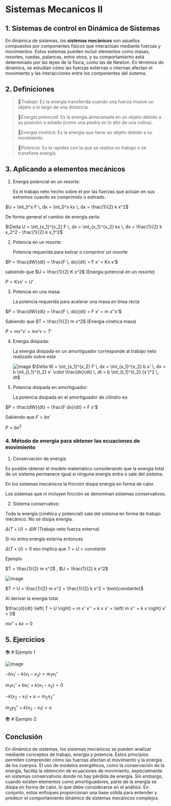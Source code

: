 # Sistemas Mecanicos II
## 1. Sistemas de control en Dinámica de Sistemas 
En dinámica de sistemas, los **sistemas mecánicos** son aquellos compuestos por componentes físicos que interactúan mediante fuerzas y movimientos. Estos sistemas pueden incluir elementos como masas, resortes, ruedas, palancas, entre otros, y su comportamiento está determinado por las leyes de la física, como las de Newton. En términos de dinámica, se estudian cómo las fuerzas externas o internas afectan el movimiento y las interacciones entre los componentes del sistema.

## 2. Definiciones   
>🔑*Trabajo:* Es la energía transferida cuando una fuerza mueve un objeto a lo largo de una distancia.
  
>🔑*Energía potencial:* Es la energía almacenada en un objeto debido a su posición o estado (como una piedra en lo alto de una colina).
      
>🔑*Energía cinética:* Es la energía que tiene un objeto debido a su movimiento.
  
>🔑*Potencia:* Es la rapidez con la que se realiza un trabajo o se transfiere energía.

## 3. Aplicando a elementos mecánicos
1. Energía potencial en un resorte:
 
   Es el trabajo neto hecho sobre él por las fuerzas que actúan en sus extremos cuando es comprimido o estirado.
   
$U = \int_0^x F \, dx = \int_0^x kx \, dx = \frac{1}{2} k x^2$


   De forma general el cambio de energía sería:

$\Delta U = \int_{x_1}^{x_2} F \, dx = \int_{x_1}^{x_2} kx \, dx = \frac{1}{2} k x_2^2 - \frac{1}{2} k x_1^2$


2. Potencia en un resorte:
 
   Potencia requerida para estirar o comprimir un resorte

$P = \frac{dW}{dt} = \frac{F \, dx}{dt} = F x' = Kx x'$


   sabiendo que $U = \frac{1}{2} K x^2$
(Energia potencial en un resorte)

  $P = Kx x' = U'$

3. Potencia en una masa:

    La potencia requerida para acelerar una masa en línea recta

$P = \frac{dW}{dt} = \frac{F \, dx}{dt} = F x' = m x''x'$

   Sabiendo que $T = \frac{1}{2} m v^2$ (Energia cinetica masa)

  $P = mx''x' = mv'v = T'$

4. Energía disipada:

   La energía disipada en un amortiguador corresponde al trabajo neto realizado sobre este

   ![image](https://github.com/user-attachments/assets/072d40fb-0aa9-4795-ad8f-5869452fde2b)
$\Delta W = \int_{x_1}^{x_2} F \, dx = \int_{x_1}^{x_2} b x' \, dx = b \int_{t_1}^{t_2} x' \cdot \frac{dx}{dt} \, dt = b \int_{t_1}^{t_2} {x'}^2 \, dt$

5. Potencia disipada en amortiguador:

   La potencia disipada en el amortiguador de cilindro es:

$P = \frac{dW}{dt} = \frac{F dx}{dt} = F x'$

Sabiendo que $F = b x'$

$P = b x^2$

### 4. Método de energía para obtener las ecuaciones de movimiento
  
1. Conservación de energía

Es posible obtener el modelo matemático considerando que la energía total de un sistema permanece igual si ninguna energía entra o sale del sistema.

En los sistemas mecánicos la fricción disipa energía en forma de calor.

Los sistemas que ni incluyen fricción se denominan sistemas conservativos.

2. Sistema conservativo:

Toda la energía (cinética y potencial) sale del sistema en forma de trabajo mecánico. No se disipa energía.

$\Delta (T + U) = \Delta W$ (Trabajo neto fuerza externa)

Si no entra energía externa entonces

$\Delta (T + U) = 0$
eso implica que $T + U = constante$




     
 Ejemplo 

$T = \frac{1}{2} m x^2$ , $U = \frac{1}{2} k x^2$

![image](https://github.com/user-attachments/assets/df754bf5-dd90-4543-90c7-a929b33c7aac)


$T + U = \frac{1}{2} m x^2 + \frac{1}{2} k x^2 = \text{constante}$


Al derivar la energía total

$\frac{d}{dt} \left( T + U \right) = m x' x'' + k x x' = \left( m x'' + k x \right) x' = 0$

$m x'' + k x = 0$


## 5. Ejercicios
📚 # Ejemplo 1

![image](https://github.com/user-attachments/assets/1462771c-3c69-4f36-bcfe-542213e2ab17)

$-b x_1' - k(x_1 - x_2) = m_1 x_1''$

$m_1 x_1'' + b x_1' + k(x_1 - x_2) = 0$

$-k(x_2 - x_1) + u = m_2 x_2''$

$m_2 y_2'' + k(x_2 - x_1) = u$

📚 # Ejemplo 2:


## **Conclusión**
En dinámica de sistemas, los sistemas mecánicos se pueden analizar mediante conceptos de trabajo, energía y potencia. Estos principios permiten comprender cómo las fuerzas afectan el movimiento y la energía de los cuerpos. El uso de modelos energéticos, como la conservación de la energía, facilita la obtención de ecuaciones de movimiento, especialmente en sistemas conservativos donde no hay pérdida de energía. Sin embargo, cuando existen elementos como amortiguadores, parte de la energía se disipa en forma de calor, lo que debe considerarse en el análisis. En conjunto, estos enfoques proporcionan una base sólida para entender y predecir el comportamiento dinámico de sistemas mecánicos complejos.
